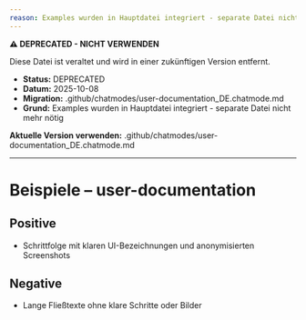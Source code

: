 ```yaml
---
reason: Examples wurden in Hauptdatei integriert - separate Datei nicht mehr nötig
---
```


**⚠️ DEPRECATED - NICHT VERWENDEN**

Diese Datei ist veraltet und wird in einer zukünftigen Version entfernt.

- **Status:** DEPRECATED
- **Datum:** 2025-10-08
- **Migration:** .github/chatmodes/user-documentation_DE.chatmode.md
- **Grund:** Examples wurden in Hauptdatei integriert - separate Datei nicht mehr nötig

**Aktuelle Version verwenden:** .github/chatmodes/user-documentation_DE.chatmode.md

---

# Beispiele – user-documentation

## Positive
- Schrittfolge mit klaren UI-Bezeichnungen und anonymisierten Screenshots

## Negative
- Lange Fließtexte ohne klare Schritte oder Bilder

